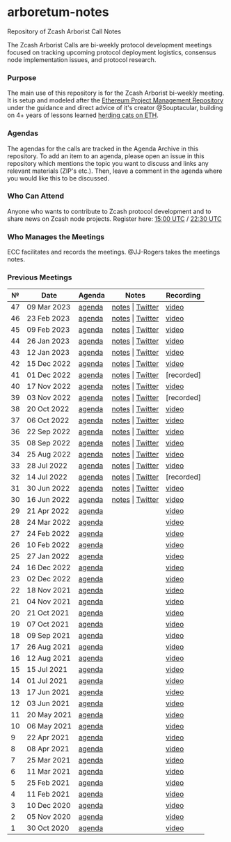 # arboretum-notes
Repository of Zcash Arborist Call Notes

The Zcash Arborist Calls are bi-weekly protocol development meetings focused on tracking upcoming protocol deployment logistics, consensus node implementation issues, and protocol research.

### Purpose
The main use of this repository is for the Zcash Arborist bi-weekly meeting. It is setup and modeled after the [Ethereum Project Management Repository](https://github.com/ethereum/pm/) under the guidance and direct advice of it's creator @Souptacular, building on 4+ years of lessons learned [herding cats on ETH](https://www.ethereumcatherders.com/).

### Agendas
The agendas for the calls are tracked in the Agenda Archive in this repository. To add an item to an agenda, please open an issue in this repository which mentions the topic you want to discuss and links any relevant materials (ZIP's etc.). Then, leave a comment in the agenda where you would like this to be discussed. 

### Who Can Attend
Anyone who wants to contribute to Zcash protocol development and to share news on Zcash node projects. Register here: [15:00 UTC](https://us06web.zoom.us/webinar/register/WN_Vk7WMz9sRkiIr_hqH_x3LA) / [22:30 UTC](https://us06web.zoom.us/webinar/register/WN_z0k1ipsnRkS4-DGqDhULdA)

### Who Manages the Meetings
ECC facilitates and records the meetings.
@JJ-Rogers takes the meetings notes. 

### Previous Meetings

 №  | Date                             | Agenda        |Notes           | Recording            |
--- | -------------------------------- | -------------- |--------------- | -------------------- |
47 | 09 Mar 2023 | [agenda](https://github.com/ZcashCommunityGrants/arboretum-notes/blob/main/AgendaArchive/Arborist%20Call%2047%20Agenda.md) | [notes](https://github.com/ZcashCommunityGrants/arboretum-notes/blob/main/AllArboristCallNotes/Arborist%20Call%2047-Notes.md) \| [Twitter](https://twitter.com/zksquirrel/status/1633999586023944199) | [video](https://www.youtube.com/watch?v=_FQlSvlukmU) | 
46 | 23 Feb 2023 | [agenda](https://github.com/ZcashCommunityGrants/arboretum-notes/blob/main/AgendaArchive/Arborist%20Call%2046%20Agenda.md) | [notes](https://github.com/ZcashCommunityGrants/arboretum-notes/blob/main/AllArboristCallNotes/Arborist%20Call%2046-Notes.md) \| [Twitter](https://twitter.com/zksquirrel/status/1629021480372641800) | [video](https://www.youtube.com/watch?v=iw5bAyLFpf4) | 
45 | 09 Feb 2023 | [agenda](https://github.com/ZcashCommunityGrants/arboretum-notes/blob/main/AgendaArchive/Arborist%20Call%2045%20Agenda.md) | [notes](https://github.com/ZcashCommunityGrants/arboretum-notes/blob/main/AllArboristCallNotes/Arborist%20Call%2045-Notes.md) \| [Twitter](https://twitter.com/zksquirrel/status/1623787846661246976?cxt=HHwWgMC47a-c7YgtAAAA) | [video](https://www.youtube.com/watch?v=xcqGXgXoyXo) | 
44 | 26 Jan 2023 | [agenda](https://github.com/ZcashCommunityGrants/arboretum-notes/blob/main/AgendaArchive/Arborist%20Call%2044%20Agenda.md) | [notes](https://github.com/ZcashCommunityGrants/arboretum-notes/blob/main/AllArboristCallNotes/Arborist%20Call%2044-Notes.md) \| [Twitter](https://twitter.com/zksquirrel/status/1618843246914068481) | [video](https://www.youtube.com/watch?v=KO_TET2oAzc) | 
43 | 12 Jan 2023 | [agenda](https://github.com/ZcashCommunityGrants/arboretum-notes/blob/main/AgendaArchive/Arborist%20Call%2043%20Agenda.md) | [notes](https://github.com/ZcashCommunityGrants/arboretum-notes/blob/main/AllArboristCallNotes/Arborist%20Call%2043-Notes.md) \| [Twitter](https://twitter.com/zksquirrel/status/1613661952995217410) | [video](https://www.youtube.com/watch?v=p5u9EdQSftE) | 
42 | 15 Dec 2022 | [agenda](https://github.com/ZcashCommunityGrants/arboretum-notes/blob/main/AgendaArchive/Arborist%20Call%2042%20Agenda.md) | [notes](https://github.com/ZcashCommunityGrants/arboretum-notes/blob/main/AllArboristCallNotes/Arborist%20Call%2042-Notes.md) \| [Twitter](https://twitter.com/zksquirrel/status/1603654432809517056) | [video](https://www.youtube.com/watch?v=ioIi-fxgBgI) | 
41 | 01 Dec 2022 | [agenda](https://github.com/ZcashCommunityGrants/arboretum-notes/blob/main/AgendaArchive/Arborist%20Call%2041%20Agenda.md) | [notes](https://github.com/ZcashCommunityGrants/arboretum-notes/blob/main/AllArboristCallNotes/Arborist%20Call%2041-Notes.md) \| [Twitter](https://twitter.com/zksquirrel/status/1598453225144963076) | [recorded] | 
40 | 17 Nov 2022 | [agenda](https://github.com/ZcashCommunityGrants/arboretum-notes/blob/main/AgendaArchive/Arborist%20Call%2040%20Agenda.md) | [notes](https://github.com/ZcashCommunityGrants/arboretum-notes/blob/main/AllArboristCallNotes/Arborist%20Call%2040-Notes.md) \| [Twitter](https://twitter.com/zksquirrel/status/1593440266006011906) | [video](https://www.youtube.com/watch?v=Ot9-qtYiEQQ) | 
39 | 03 Nov 2022 | [agenda](https://github.com/ZcashCommunityGrants/arboretum-notes/blob/main/AgendaArchive/Arborist%20Call%2039%20Agenda.md) | [notes](https://github.com/ZcashCommunityGrants/arboretum-notes/blob/main/AllArboristCallNotes/Arborist%20Call%2039-Notes.md) \| [Twitter](https://twitter.com/zksquirrel/status/1588250908206694400) | [recorded] | 
38 | 20 Oct 2022 | [agenda](https://github.com/ZcashCommunityGrants/arboretum-notes/blob/main/AgendaArchive/Arborist%20Call%2038%20Agenda.md) | [notes](https://github.com/ZcashCommunityGrants/arboretum-notes/blob/main/AllArboristCallNotes/Arborist%20Call%2038-Notes.md) \| [Twitter](https://twitter.com/zksquirrel/status/1583301175121543169) | [video](https://www.youtube.com/watch?v=dhtjVWjnmsU) | 
37 | 06 Oct 2022 | [agenda](https://github.com/ZcashCommunityGrants/arboretum-notes/blob/main/AgendaArchive/Arborist%20Call%2037%20Agenda.md) | [notes](https://github.com/ZcashCommunityGrants/arboretum-notes/blob/main/AllArboristCallNotes/Arborist%20Call%2037-Notes.md) \| [Twitter](https://twitter.com/zksquirrel/status/1578143259142291457) | [video](https://www.youtube.com/watch?v=UbHvwoJS178)| 
36 | 22 Sep 2022 | [agenda](https://github.com/ZcashCommunityGrants/arboretum-notes/blob/main/AgendaArchive/Arborist%20Call%2036%20Agenda.md) | [notes](https://github.com/ZcashCommunityGrants/arboretum-notes/blob/main/AllArboristCallNotes/Arborist%20Call%2036-Notes.md) \| [Twitter](https://twitter.com/zksquirrel/status/1573171657237209088) | [video](https://www.youtube.com/watch?v=RIskJby8Qm4) | 
35 | 08 Sep 2022 | [agenda](https://github.com/ZcashCommunityGrants/arboretum-notes/blob/main/AgendaArchive/Arborist%20Call%2035%20Agenda.md) | [notes](https://github.com/ZcashCommunityGrants/arboretum-notes/blob/main/AllArboristCallNotes/Arborist%20Call%2035-Notes.md) \| [Twitter](https://twitter.com/zksquirrel/status/1568003838992326656) | [video](https://www.youtube.com/watch?v=Cpw__dtZLpA) | 
34 | 25 Aug 2022 | [agenda](https://github.com/ZcashCommunityGrants/arboretum-notes/blob/main/AgendaArchive/Arborist%20Call%2034%20Agenda.md) | [notes](https://github.com/ZcashCommunityGrants/arboretum-notes/blob/main/AllArboristCallNotes/Arborist%20Call%2034-Notes.md) \| [Twitter](https://twitter.com/zksquirrel/status/1563015813543895040) | [video](https://www.youtube.com/watch?v=br245bMjf0o) | 
33 | 28 Jul 2022 | [agenda](https://github.com/ZcashCommunityGrants/arboretum-notes/blob/main/AgendaArchive/Arborist%20Call%2033%20Agenda.md) | [notes](https://github.com/ZcashCommunityGrants/arboretum-notes/blob/main/AllArboristCallNotes/Arborist%20Call%2033-Notes.md) \| [Twitter](https://twitter.com/zksquirrel/status/1552863257618268160) | [video](https://www.youtube.com/watch?v=kzoFcZd4Wo8) | 
32 | 14 Jul 2022 | [agenda](https://github.com/ZcashCommunityGrants/arboretum-notes/blob/main/AgendaArchive/Arborist%20Call%2032%20Agenda.md) | [notes](https://github.com/ZcashCommunityGrants/arboretum-notes/blob/main/AllArboristCallNotes/Arborist%20Call%2032-Notes.md) \| [Twitter](https://twitter.com/zksquirrel/status/1547693450828468225) | [recorded] | 
31 | 30 Jun 2022 | [agenda](https://github.com/ZcashCommunityGrants/arboretum-notes/blob/main/AgendaArchive/Arborist%20Call%2031%20Agenda.md) | [notes](https://github.com/ZcashCommunityGrants/arboretum-notes/blob/main/AllArboristCallNotes/Arborist%20Call%2031-Notes.md) \| [Twitter](https://twitter.com/zksquirrel/status/1542713734031986689?cxt=HHwWgsC-sfX96OgqAAAA) | [video](https://www.youtube.com/watch?v=Lqo65dXDC3g) | 
30 | 16 Jun 2022 | [agenda](https://github.com/ZcashCommunityGrants/arboretum-notes/blob/main/AgendaArchive/Arborist%20Call%2030%20Agenda.md) | [notes](https://github.com/ZcashCommunityGrants/arboretum-notes/blob/main/AllArboristCallNotes/Arborist%20Call%2030-Notes.md) \| [Twitter](https://twitter.com/zksquirrel/status/1537532627690958848?cxt=HHwWgMC9gevxtNYqAAAA) | [video](https://www.youtube.com/watch?v=afdVdGDgB9k) | 
29 | 21 Apr 2022| [agenda](https://github.com/ZcashCommunityGrants/arboretum-notes/blob/main/AgendaArchive/Arborist%20Call%2029%20Agenda.md) |  | [video](https://youtu.be/WAMZ_FPu2S8) | 
28 | 24 Mar 2022| [agenda](https://github.com/ZcashCommunityGrants/arboretum-notes/blob/main/AgendaArchive/Arborist%20Call%2028%20Agenda.md) |  | [video](https://youtu.be/-r06Dm41DS0) | 
27 | 24 Feb 2022| [agenda](https://github.com/ZcashCommunityGrants/arboretum-notes/blob/main/AgendaArchive/Arborist%20Call%2027%20Agenda.md) |  | [video](https://youtu.be/jXY01qGyd_I) | 
26 | 10 Feb 2022| [agenda](https://github.com/ZcashCommunityGrants/arboretum-notes/blob/main/AgendaArchive/Arborist%20Call%2026%20Agenda.md) | | [video](https://youtu.be/x5nvbSTL9lU) | 
25 | 27 Jan 2022| [agenda](https://github.com/ZcashCommunityGrants/arboretum-notes/blob/main/AgendaArchive/Arborist%20Call%2025%20Agenda.md) |  | [video](https://youtu.be/CSBFcVy0lDQ) | 
24 | 16 Dec 2022| [agenda](https://github.com/ZcashCommunityGrants/arboretum-notes/blob/main/AgendaArchive/Arborist%20Call%2024%20Agenda.md) | | [video](https://youtu.be/lgGcMNgQ_d8) | 
23 | 02 Dec 2022| [agenda](https://github.com/ZcashCommunityGrants/arboretum-notes/blob/main/AgendaArchive/Arborist%20Call%2023%20Agenda.md) |  | [video](https://youtu.be/nvq1sZ6urYY) | 
22 | 18 Nov 2021| [agenda](https://github.com/ZcashCommunityGrants/arboretum-notes/blob/main/AgendaArchive/Arborist%20Call%2022%20Agenda.md) |  | [video](https://youtu.be/5VIN_OEnsyo) | 
21 | 04 Nov 2021|  [agenda](https://github.com/ZcashCommunityGrants/arboretum-notes/blob/main/AgendaArchive/Arborist%20Call%2021%20Agenda.md) |  | [video](https://youtu.be/h-TiMdc4rgo) | 
20 | 21 Oct 2021| [agenda](https://github.com/ZcashCommunityGrants/arboretum-notes/blob/main/AgendaArchive/Arborist%20Call%2020%20Agenda.md) |  | [video](https://youtu.be/8HCpVAeVmdA) | 
19 | 07 Oct 2021| [agenda](https://github.com/ZcashCommunityGrants/arboretum-notes/blob/main/AgendaArchive/Arborist%20Call%2019%20Agenda.md) | | [video](https://youtu.be/7bcMxaQKhFQ) | 
18 | 09 Sep 2021| [agenda](https://github.com/ZcashCommunityGrants/arboretum-notes/blob/main/AgendaArchive/Arborist%20Call%2018%20Agenda.md) | | [video](https://youtu.be/sOQkTXFOBO0) | 
17 | 26 Aug 2021| [agenda](https://github.com/ZcashCommunityGrants/arboretum-notes/blob/main/AgendaArchive/Arborist%20Call%2017%20Agenda.md) | | [video](https://youtu.be/pnOoZDp3V6o) | 
16 | 12 Aug 2021| [agenda](https://github.com/ZcashCommunityGrants/arboretum-notes/blob/main/AgendaArchive/Arborist%20Call%2016%20Agenda.md) |  | [video](https://youtu.be/QkCbo7Bk8wo) | 
15 | 15 Jul 2021| [agenda](https://github.com/ZcashCommunityGrants/arboretum-notes/blob/main/AgendaArchive/Arborist%20Call%2015%20Agenda.md) | | [video](https://youtu.be/udOTBdjL7gU) | 
14 | 01 Jul 2021| [agenda](https://github.com/ZcashCommunityGrants/arboretum-notes/blob/main/AgendaArchive/Arborist%20Call%2014%20Agenda.md) |  | [video](https://youtu.be/QrI6J6Fdin4) | 
13 | 17 Jun 2021| [agenda](https://github.com/ZcashCommunityGrants/arboretum-notes/blob/main/AgendaArchive/Arborist%20Call%2013%20Agenda.md) | | [video](https://youtu.be/csiLevZat6w) | 
12 | 03 Jun 2021| [agenda](https://github.com/ZcashCommunityGrants/arboretum-notes/blob/main/AgendaArchive/Arborist%20Call%2012%20Agenda.md) |  | [video](https://youtu.be/SNcrWeDBjRo) | 
11 | 20 May 2021| [agenda](https://github.com/ZcashCommunityGrants/arboretum-notes/blob/main/AgendaArchive/Arborist%20Call%2011%20Agenda.md) | | [video](https://youtu.be/mMvusN8lL64) | 
10 | 06 May 2021| [agenda](https://github.com/ZcashCommunityGrants/arboretum-notes/blob/main/AgendaArchive/Arborist%20Call%2010%20Agenda.md) |  | [video](https://youtu.be/i2b-AJJ4c0U) | 
9 | 22 Apr 2021| [agenda](https://github.com/ZcashCommunityGrants/arboretum-notes/blob/main/AgendaArchive/Arborist%20Call%209%20Agenda.md) | | [video](https://youtu.be/J3v4pbACOa4) | 
8 | 08 Apr 2021| [agenda](https://github.com/ZcashCommunityGrants/arboretum-notes/blob/main/AgendaArchive/Arborist%20Call%208%20Agenda.md) |  | [video](https://youtu.be/d-vIIaOUH2s) | 
7 | 25 Mar 2021| [agenda](https://github.com/ZcashCommunityGrants/arboretum-notes/blob/main/AgendaArchive/Arborist%20Call%207%20Agenda.md) |  | [video](https://youtu.be/AaOPQ5gD5EU) | 
6 | 11 Mar 2021| [agenda](https://github.com/ZcashCommunityGrants/arboretum-notes/blob/main/AgendaArchive/Arborist%20Call%206%20Agenda.md) |  | [video](https://youtu.be/DBjghuzjDZc) | 
5 | 25 Feb 2021| [agenda](https://github.com/ZcashCommunityGrants/arboretum-notes/blob/main/AgendaArchive/Arborist%20Call%205%20Agenda.md) |  | [video](https://youtu.be/b_xaz1t49dk) | 
4 | 11 Feb 2021| [agenda](https://github.com/ZcashCommunityGrants/arboretum-notes/blob/main/AgendaArchive/Arborist%20Call%204%20Agenda.md) |  | [video](https://youtu.be/lcFp94JTUME) | 
3 | 10 Dec 2020| [agenda](https://github.com/ZcashCommunityGrants/arboretum-notes/blob/main/AgendaArchive/Arborist%20Call%203%20Agenda.md) | | [video](https://youtu.be/c4zl5ttPUsM) | 
2 | 05 Nov 2020| [agenda](https://github.com/ZcashCommunityGrants/arboretum-notes/blob/main/AgendaArchive/Arborist%20Call%202%20Agenda.md) |  | [video](https://youtu.be/DypdbyO9eAU) | 
1 | 30 Oct 2020| [agenda](https://github.com/ZcashCommunityGrants/arboretum-notes/blob/main/AgendaArchive/Arborist%20Call%201%20Agenda.md) |  | [video](https://youtu.be/czK65XWtlAM) | 

